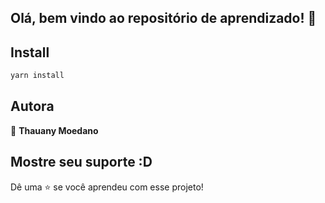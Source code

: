 ## Olá, bem vindo ao repositório de aprendizado! 👋


## Install

```sh
yarn install 
```

## Autora

👤 **Thauany Moedano**


## Mostre seu suporte :D

Dê uma ⭐️ se você aprendeu com esse projeto!
